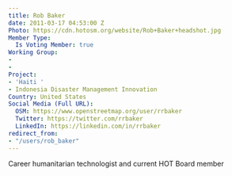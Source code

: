 ```yaml
---
title: Rob Baker
date: 2011-03-17 04:53:00 Z
Photo: https://cdn.hotosm.org/website/Rob+Baker+headshot.jpg
Member Type:
  Is Voting Member: true
Working Group:
- 
- 
Project:
- 'Haiti '
- Indonesia Disaster Management Innovation
Country: United States
Social Media (Full URL):
  OSM: https://www.openstreetmap.org/user/rrbaker
  Twitter: https://twitter.com/rrbaker
  LinkedIn: https://linkedin.com/in/rrbaker
redirect_from:
- "/users/rob_baker"
---
```


Career humanitarian technologist and current HOT Board member
